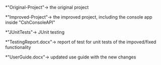 *"Original-Project"-> the original project

*"Improved-Project"-> the improved project, including the console app inside "CshConsoleAPI"

*"JUnitTests"-> JUnit testing 

*"TestingReport.docx"-> report of test for unit tests of the impoved/fixed functionality

*"UserGuide.docx"-> updated use guide with the new changes
